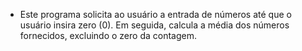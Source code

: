 - Este programa solicita ao usuário a entrada de números até que o usuário insira zero (0). Em seguida, calcula a média dos números fornecidos, excluindo o zero da contagem.
